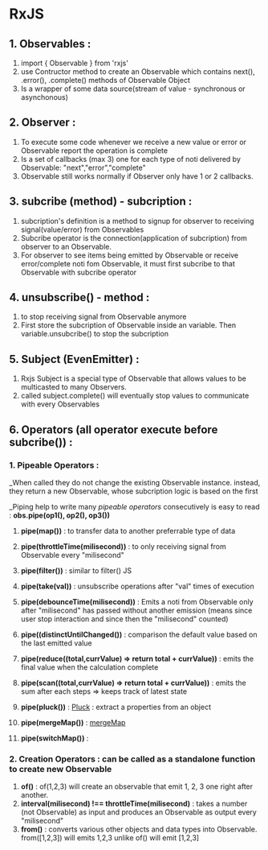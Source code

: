 # RxJS

## 1. Observables :

1. import { Observable } from 'rxjs'
2. use Contructor method to create an Observable which contains next(), .error(), .complete() methods of Observable Object
3. Is a wrapper of some data source(stream of value - synchronous or asynchonous)

## 2. Observer :

1. To execute some code whenever we receive a new value or error or Observable report the operation is complete
2. Is a set of callbacks (max 3) one for each type of noti delivered by Observable: "next","error","complete"
3. Observable still works normally if Observer only have 1 or 2 callbacks.

## 3. subcribe (method) - subcription :

1. subcription's definition is a method to signup for observer to receiving signal(value/error) from Observables
1. Subcribe operator is the connection(application of subcription) from observer to an Observable.
2. For observer to see items being emitted by Observable or receive error/complete noti fom Observable, it must first subcribe to that Observable with subcribe operator

## 4. unsubscribe() - method : 

1. to stop receiving signal from Observable anymore
2. First store the subcription of Observable inside an variable. Then variable.unsubcribe() to stop the subcription

## 5. Subject (EvenEmitter) :

1. Rxjs Subject is a special type of Observable that allows values to be multicasted to many Observers.
2. called subject.complete() will eventually stop values to communicate with every Observables

## 6. Operators (all operator execute before subcribe()) :
### **1. Pipeable Operators** : 
_When called they do not change the existing Observable instance. instead, they return a new Observable, whose subcription logic is based on the first 

_Piping help to write many *pipeable operators* consecutively is easy to read : **obs.pipe(op1(), op2(), op3())**

1. **pipe(map())** : to transfer data to another preferrable type of data

2. **pipe(throttleTime(milisecond))** : to only receiving signal from Observable every "milisecond"

3. **pipe(filter())** : similar to filter() JS

4. **pipe(take(val))** : unsubscribe operations after "val" times of execution

5. **pipe(debounceTime(milisecond))** : Emits a noti from Observable only after "milisecond" has passed without another emission (means since user stop interaction and since then the "milisecond" counted)

6. **pipe((distinctUntilChanged())** : comparison the default value based on the last emitted value

7. **pipe(reduce((total,currValue) => return total + currValue))** : emits the final value when the calculation complete

8. **pipe(scan((total,currValue) => return total + currValue))** : emits the sum after each steps => keeps track of latest state
9. **pipe(pluck())** : 
[Pluck](https://www.learnrxjs.io/learn-rxjs/operators/transformation/pluck) : 
extract a properties from an object
10. **pipe(mergeMap())** : 
[mergeMap](https://www.learnrxjs.io/learn-rxjs/operators/transformation/mergemap)
11. **pipe(switchMap())** : 

### **2. Creation Operators** : can be called as a standalone function to create new Observable 
1. **of()** : 
of(1,2,3) will create an observable that emit 1, 2, 3 one right after another.
2. **interval(milisecond) !== throttleTime(milisecond)** : 
takes a number (not Observable) as input and produces an Observable as output every "milisecond"
3. **from()** : 
converts various other objects and data types into Observable. from([1,2,3]) will emits 1,2,3 unlike of() will emit [1,2,3]

